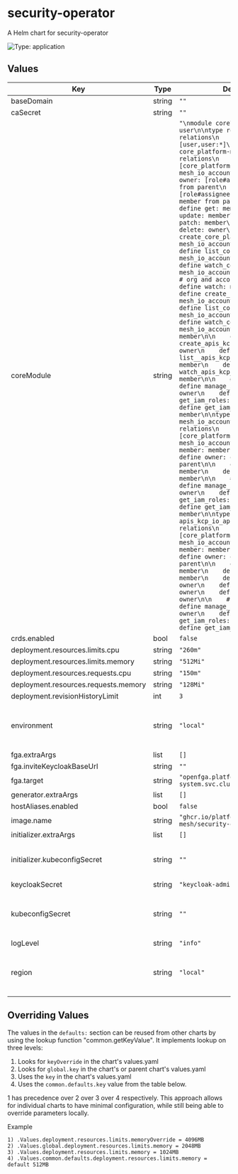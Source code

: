 # security-operator

A Helm chart for security-operator

![Type: application](https://img.shields.io/badge/Type-application-informational?style=flat-square)
## Values
| Key | Type | Default | Description |
|-----|------|---------|-------------|
| baseDomain | string | `""` |  |
| caSecret | string | `""` |  |
| coreModule | string | `"\nmodule core\n\ntype user\n\ntype role\n  relations\n    define assignee: [user,user:*]\n\ntype core_platform-mesh_io_account\n  relations\n    define parent: [core_platform-mesh_io_account]\n\n    define owner: [role#assignee] or owner from parent\n    define member: [role#assignee] or owner or member from parent\n\n    define get: member\n    define update: member\n    define patch: member\n    define delete: owner\n\n    define create_core_platform-mesh_io_accounts: member\n    define list_core_platform-mesh_io_accounts: member\n    define watch_core_platform-mesh_io_accounts: member\n\n    # org and account specific\n    define watch: member\n\n    define create_core_platform-mesh_io_accountinfos: member\n    define list_core_platform-mesh_io_accountinfos: member\n    define watch_core_platform-mesh_io_accountinfos: member\n\n    define create_apis_kcp_io_apibindings: owner\n    define list__apis_kcp_io_apibindings: member\n    define watch_apis_kcp_io_apibindings: member\n\n    # IAM specific\n    define manage_iam_roles: owner\n    define get_iam_roles: member\n    define get_iam_users: member\n\ntype core_platform-mesh_io_accountinfo\n  relations\n    define parent: [core_platform-mesh_io_account]\n\n    define member: member from parent\n    define owner: owner from parent\n\n    define get: member\n    define watch: member\n\n    # IAM specific\n    define manage_iam_roles: owner\n    define get_iam_roles: member\n    define get_iam_users: member\n\ntype apis_kcp_io_apibinding\n  relations\n    define parent: [core_platform-mesh_io_account]\n\n    define member: member from parent\n    define owner: owner from parent\n\n    define get: member\n    define watch: member\n    define update: owner\n    define patch: owner\n    define delete: owner\n\n    # IAM specific\n    define manage_iam_roles: owner\n    define get_iam_roles: member\n    define get_iam_users: member"` |  |
| crds.enabled | bool | `false` |  |
| deployment.resources.limits.cpu | string | `"260m"` |  |
| deployment.resources.limits.memory | string | `"512Mi"` |  |
| deployment.resources.requests.cpu | string | `"150m"` |  |
| deployment.resources.requests.memory | string | `"128Mi"` |  |
| deployment.revisionHistoryLimit | int | `3` |  |
| environment | string | `"local"` | environment indicator, used for logging and observability |
| fga.extraArgs | list | `[]` |  |
| fga.inviteKeycloakBaseUrl | string | `""` |  |
| fga.target | string | `"openfga.platform-mesh-system.svc.cluster.local:8081"` |  |
| generator.extraArgs | list | `[]` |  |
| hostAliases.enabled | bool | `false` |  |
| image.name | string | `"ghcr.io/platform-mesh/security-operator"` |  |
| initializer.extraArgs | list | `[]` |  |
| initializer.kubeconfigSecret | string | `""` | The kubeconfig secret for the initializer |
| keycloakSecret | string | `"keycloak-admin"` |  |
| kubeconfigSecret | string | `""` | The kubeconfig secret for operator and generator |
| logLevel | string | `"info"` |  |
| region | string | `"local"` | region indicator, used for logging and observability |

## Overriding Values

The values in the `defaults:` section can be reused from other charts by using the lookup function "common.getKeyValue". It implements lookup on three levels:

1. Looks for `keyOverride` in the chart's values.yaml
2. Looks for `global.key` in the chart's or parent chart's values.yaml
3. Uses the `key` in the chart's values.yaml
4. Uses the `common.defaults.key` value from the table below.

1 has precedence over 2 over 3 over 4 respectively. This approach allows for individual charts to have minimal configuration, while still being able to override parameters locally.

Example
```
1) .Values.deployment.resources.limits.memoryOverride = 4096MB
2) .Values.global.deployment.resources.limits.memory = 2048MB
3) .Values.deployment.resources.limits.memory = 1024MB
4) .Values.common.defaults.deployment.resources.limits.memory = default 512MB
```
